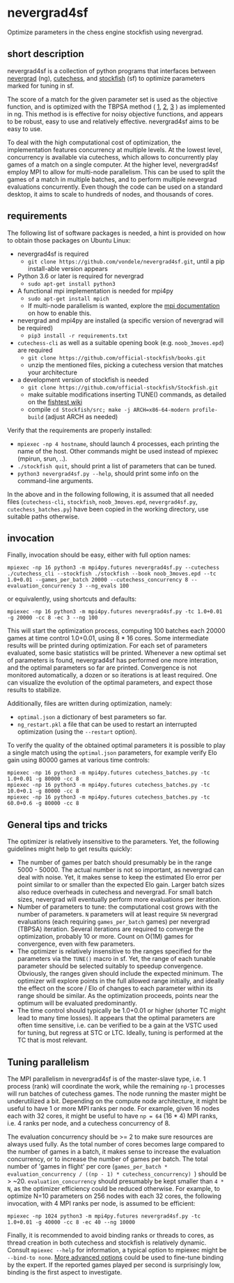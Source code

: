 # nevergrad4sf

Optimize parameters in the chess engine stockfish using nevergrad.

## short description

nevergrad4sf is a collection of python programs that interfaces between
[nevergrad](https://github.com/facebookresearch/nevergrad) (ng),
[cutechess](https://github.com/cutechess/cutechess), and
[stockfish](https://github.com/official-stockfish/Stockfish) (sf)
to optimize parameters marked for tuning in sf.

The score of a match for the given parameter set is used as the objective function,
and is optimized with the TBPSA method (
[1](https://github.com/facebookresearch/nevergrad/issues/273#issuecomment-531284285),
[2](https://homepages.fhv.at/hgb/New-Papers/PPSN16_HB16.pdf),
[3](https://www.lamsade.dauphine.fr/~cazenave/papers/games_cec.pdf)
) as implemented in ng. This method is is effective for noisy objective functions, and appears
to be robust, easy to use and relatively effective. nevergrad4sf aims to be easy to use.

To deal with the high computational cost of optimization, the implementation features
concurrency at multiple levels. At the lowest level, concurrency is available via cutechess,
which allows to concurrently play games of a match on a single computer. At the higher level,
nevergrad4sf employ MPI to allow for multi-node parallelism. This can be used to split the
games of a match in multiple batches, and to perform multiple nevergrad evaluations concurrently.
Even though the code can be used on a standard desktop, it aims to scale to hundreds of nodes,
and thousands of cores.

## requirements

The following list of software packages is needed, a hint is provided on how to obtain those packages on Ubuntu Linux:
* nevergrad4sf is required
	* `git clone https://github.com/vondele/nevergrad4sf.git`, until a pip install-able version appears
* Python 3.6 or later is required for nevergrad
	* `sudo apt-get install python3`
* A functional mpi implementation is needed for mpi4py
	* `sudo apt-get install mpich`
	* If multi-node parallelism is wanted, explore the [mpi documentation](https://www.mpich.org/documentation/guides/) on how to enable this.
* nevergrad and mpi4py are installed (a specific version of nevergrad will be required)
	* `pip3 install -r requirements.txt`
* `cutechess-cli` as well as a suitable opening book (e.g. `noob_3moves.epd`) are required
	* `git clone https://github.com/official-stockfish/books.git`
	* unzip the mentioned files, picking a cutechess version that matches your architecture
* a development version of stockfish is needed
	* `git clone https://github.com/official-stockfish/Stockfish.git`
	* make suitable modifications inserting TUNE() commands, as detailed on the [fishtest wiki](https://github.com/glinscott/fishtest/wiki/Creating-my-first-test#tuning-with-spsa)
	* compile `cd Stockfish/src; make -j ARCH=x86-64-modern profile-build` (adjust ARCH as needed)


Verify that the requirements are properly installed:
* `mpiexec -np 4 hostname`, should launch 4 processes, each printing the name of the host. Other commands might be used instead of mpiexec (mpirun, srun, ..).
* `./stockfish quit`, should print a list of parameters that can be tuned.
* `python3 nevergrad4sf.py --help`, should print some info on the command-line arguments.

In the above and in the following following, it is assumed that all needed files
(`cutechess-cli`, `stockfish`, `noob_3moves.epd`, `nevergrad4sf.py`, `cutechess_batches.py`)
have been copied in the working directory, use suitable paths otherwise.

## invocation

Finally, invocation should be easy, either with full option names:

```
mpiexec -np 16 python3 -m mpi4py.futures nevergrad4sf.py --cutechess ./cutechess_cli --stockfish ./stockfish --book noob_3moves.epd --tc 1.0+0.01 --games_per_batch 20000 --cutechess_concurrency 8 --evaluation_concurrency 3 --ng_evals 100
```
or equivalently, using shortcuts and defaults:
```
mpiexec -np 16 python3 -m mpi4py.futures nevergrad4sf.py -tc 1.0+0.01 -g 20000 -cc 8 -ec 3 --ng 100
```
This will start the optimization process, computing 100 batches each 20000 games at
time control 1.0+0.01, using 8 * 16 cores.  Some intermediate results will be printed
during optimization. For each set of parameters evaluated, some basic statistics will be printed.
Whenever a new optimal set of parameters is found, nevergrad4sf has performed one more interation,
and the optimal parameters so far are printed. Convergence is not monitored automatically,
a dozen or so iterations is at least required. One can visualize the evolution of the optimal parameters,
and expect those results to stabilize.

Additionally, files are written during optimization, namely:
* `optimal.json` a dictionary of best parameters so far.
* `ng_restart.pkl` a file that can be used to restart an interrupted optimization (using the `--restart` option).

To verify the quality of the obtained optimal parameters it is possible
to play a single match using the `optimal.json` parameters, for example verify Elo gain
using 80000 games at various time controls:
```
mpiexec -np 16 python3 -m mpi4py.futures cutechess_batches.py -tc 1.0+0.01 -g 80000 -cc 8
mpiexec -np 16 python3 -m mpi4py.futures cutechess_batches.py -tc 10.0+0.1 -g 80000 -cc 8
mpiexec -np 16 python3 -m mpi4py.futures cutechess_batches.py -tc 60.0+0.6 -g 80000 -cc 8
```

## General tips and tricks

The optimizer is relatively insensitive to the parameters. Yet, the following guidelines might help to get results quickly:

* The number of games per batch should presumably be in the range 5000 - 50000. The actual number is not so important, as nevergrad can deal with noise. Yet, it makes sense to keep the estimated Elo error per point similar to or smaller than the expected Elo gain. Larger batch sizes also reduce overheads in cutechess and nevergrad. For small batch sizes, nevergrad will eventually perform more evaluations per iteration.
* Number of parameters to tune: the computational cost grows with the number of parameters. `N` parameters will at least require `5N` nevergrad evaluations (each requiring `games_per_batch` games) per nevergrad (TBPSA) iteration. Several iterations are required to converge the optimization, probably 10 or more. Count on O(1M) games for convergence, even with few parameters.
* The optimizer is relatively insensitive to the ranges specified for the parameters via the `TUNE()` macro in sf. Yet, the range of each tunable parameter should be selected suitably to speedup convergence. Obviously, the ranges given should include the expected minimum. The optimizer will explore points in the full allowed range initially, and ideally the effect on the score / Elo of changes to each parameter within its range should be similar. As the optimization proceeds, points near the optimum will be evaluated predominantly.
* The time control should typically be 1.0+0.01 or higher (shorter TC might lead to many time losses). It appears that the optimal parameters are often time sensitive, i.e. can be verified to be a gain at the VSTC used for tuning, but regress at STC or LTC. Ideally, tuning is performed at the TC that is most relevant.

## Tuning parallelism

The MPI parallelism in nevergrad4sf is of the master-slave type,
i.e. 1 process (rank) will coordinate the work, while the
remaining `np-1` processes will run batches of cutechess games.
The node running the master might be underutilized a bit.
Depending on the compute node architecture, it might be useful
to have 1 or more MPI ranks per node. For example, given 16 nodes each with 32 cores,
it might be useful to have `np = 64` (16 * 4) MPI ranks,
i.e. 4 ranks per node, and a cutechess concurrency of 8.

The evaluation concurrency should be >= 2 to make sure resources are always used fully.
As the total number of cores becomes large compared to the number of games in a batch,
it makes sense to increase the evaluation concurrency, or to increase the number of games
per batch. The total number of 'games in flight' per core
(`games_per_batch * evaluation_concurrency / ((np - 1) * cutechess_concurrency) `)
should be > ~20. `evaluation_concurrency` should presumably be kept smaller than `4 * N`,
as the optimizer efficiency could be reduced otherwise. For example, to optimize
N=10 parameters on 256 nodes with each 32 cores, the following invocation,
with 4 MPI ranks per node, is assumed to be efficient:
```
mpiexec -np 1024 python3 -m mpi4py.futures nevergrad4sf.py -tc 1.0+0.01 -g 40000 -cc 8 -ec 40 --ng 10000
```

Finally, it is recommended to avoid binding ranks or threads to cores,
as thread creation in both cutechess and stockfish is relatively dynamic. Consult `mpiexec --help`
for information, a typical option to mpiexec might be `--bind-to none`.
[More advanced options](https://wiki.mpich.org/mpich/index.php/Using_the_Hydra_Process_Manager)
could be used to fine-tune binding by the expert.  If the reported games played per second
is surprisingly low, binding is the first aspect to investigate.
